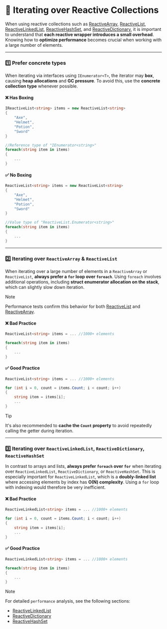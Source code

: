 # 📌 Iterating over Reactive Collections

When using reactive collections such
as [ReactiveArray](../Elements/Collections/ReactiveArray.md), [ReactiveList](../Elements/Collections/ReactiveList.md), [ReactiveLinkedList](../Elements/Collections/ReactiveLinkedList.md), [ReactiveHashSet](../Elements/Collections/ReactiveHashSet.md),
and [ReactiveDictionary](../Elements/Collections/ReactiveDictionary.md), it is important to understand that **each
reactive wrapper introduces a small overhead**. Knowing how to **optimize performance** becomes crucial when working
with a large number of elements.

---

### 1️⃣ Prefer concrete types

When iterating via interfaces using `IEnumerator<T>`, the iterator may **box**, causing **heap allocations** and **GC
pressure**. To avoid this, use the **concrete collection type** whenever possible.

#### ❌ Has Boxing

```csharp
IReactiveList<string> items = new ReactiveList<string>
{
    "Axe", 
    "Helmet",
    "Potion",
    "Sword"
} 

//Reference type of "IEnumerator<string>"
foreach(string item in items)
{
    ...
}
```

#### ✅ No Boxing

```csharp
ReactiveList<string> items = new ReactiveList<string>
{
    "Axe", 
    "Helmet",
    "Potion",
    "Sword"
} 

//Value type of "ReactiveList.Enumerator<string>"
foreach(string item in items) 
{
    ...
}
```

---

### 2️⃣ Iterating over `ReactiveArray` & `ReactiveList`

When iterating over a large number of elements in a `ReactiveArray` or `ReactiveList`, **always prefer a `for` loop
over `foreach`**. Using `foreach` involves additional operations, including **struct enumerator allocation on the 
stack**, which can slightly slow down iteration.

> [!NOTE]  
> Performance tests confirm this behavior for both [ReactiveList](../Elements/Performance/ReactiveListPerformance.md)
> and [ReactiveArray](../Elements/Performance/ReactiveArrayPerformance.md).

#### ❌ Bad Practice

```csharp
ReactiveList<string> items = ... //1000+ elements

foreach(string item in items)
{
    ...
}
```

#### ✅ Good Practice

```csharp
ReactiveList<string> items = ... //1000+ elements

for (int i = 0, count = items.Count; i < count; i++)
{
    string item = items[i];
    ...
}
```

> [!TIP]
> It's also recommended to **cache the `Count` property** to avoid repeatedly calling the getter during iteration.

---

### 3️⃣ Iterating over `ReactiveLinkedList`, `ReactiveDictionary`, `ReactiveHashSet`

In contrast to arrays and lists, **always prefer `foreach` over `for`** when iterating over `ReactiveLinkedList`,
`ReactiveDictionary`, or `ReactiveHashSet`. This is especially important for `ReactiveLinkedList`, which is 
a **doubly-linked list** where accessing elements by index has **O(N) complexity**. Using a `for` loop with indexing would
therefore be very inefficient.

#### ❌ Bad Practice

```csharp
ReactiveLinkedList<string> items = ... //1000+ elements

for (int i = 0, count = items.Count; i < count; i++)
{
    string item = items[i];
    ...
}
```

#### ✅ Good Practice

```csharp
ReactiveLinkedList<string> items = ... //1000+ elements

foreach(string item in items)
{
    ...
}
```

> [!NOTE]  
> For detailed `performance` analysis, see the following sections:
> - [ReactiveLinkedList](../Elements/Performance/ReactiveLinkedListPerformance.md)
> - [ReactiveDictionary](../Elements/Performance/ReactiveDictionaryPerformance.md)
> - [ReactiveHashSet](../Elements/Performance/ReactiveHashSetPerformance.md)
